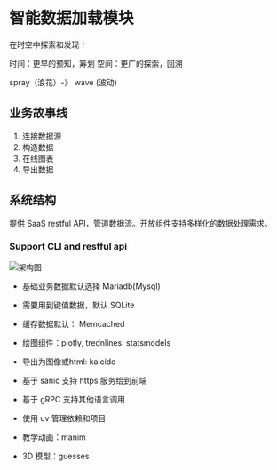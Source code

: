 # 智能数据加载模块

在时空中探索和发现！

时间：更早的预知，筹划
空间：更广的探索，回溯

spray（浪花）-》 wave (波动)

## 业务故事线

1. 连接数据源
2. 构造数据
3. 在线图表
4. 导出数据

## 系统结构

提供 SaaS restful API，管道数据流。开放组件支持多样化的数据处理需求。

### Support CLI and restful api

![架构图](doc/waveFlow框架.dio)

* 基础业务数据默认选择 Mariadb(Mysql)
* 需要用到键值数据，默认 SQLite
* 缓存数据默认： Memcached
* 绘图组件：plotly, trednlines: statsmodels
* 导出为图像或html: kaleido

* 基于 sanic 支持 https 服务给到前端
* 基于 gRPC 支持其他语言调用
* 使用 uv 管理依赖和项目
* 教学动画：manim 
* 3D 模型：guesses